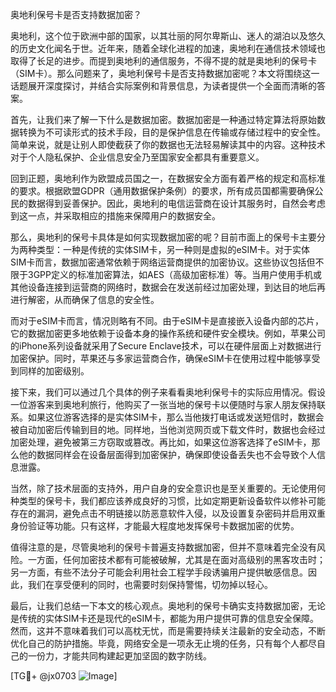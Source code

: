 奥地利保号卡是否支持数据加密？

奥地利，这个位于欧洲中部的国家，以其壮丽的阿尔卑斯山、迷人的湖泊以及悠久的历史文化闻名于世。近年来，随着全球化进程的加速，奥地利在通信技术领域也取得了长足的进步。而提到奥地利的通信服务，不得不提的就是奥地利的保号卡（SIM卡）。那么问题来了，奥地利保号卡是否支持数据加密呢？本文将围绕这一话题展开深度探讨，并结合实际案例和背景信息，为读者提供一个全面而清晰的答案。

首先，让我们来了解一下什么是数据加密。数据加密是一种通过特定算法将原始数据转换为不可读形式的技术手段，目的是保护信息在传输或存储过程中的安全性。简单来说，就是让别人即使截获了你的数据也无法轻易解读其中的内容。这种技术对于个人隐私保护、企业信息安全乃至国家安全都具有重要意义。

回到正题，奥地利作为欧盟成员国之一，在数据安全方面有着严格的规定和高标准的要求。根据欧盟GDPR（通用数据保护条例）的要求，所有成员国都需要确保公民的数据得到妥善保护。因此，奥地利的电信运营商在设计其服务时，自然会考虑到这一点，并采取相应的措施来保障用户的数据安全。

那么，奥地利的保号卡具体是如何实现数据加密的呢？目前市面上的保号卡主要分为两种类型：一种是传统的实体SIM卡，另一种则是虚拟的eSIM卡。对于实体SIM卡而言，数据加密通常依赖于网络运营商提供的加密协议。这些协议包括但不限于3GPP定义的标准加密算法，如AES（高级加密标准）等。当用户使用手机或其他设备连接到运营商的网络时，数据会在发送前经过加密处理，到达目的地后再进行解密，从而确保了信息的安全性。

而对于eSIM卡而言，情况则略有不同。由于eSIM卡是直接嵌入设备内部的芯片，它的数据加密更多地依赖于设备本身的操作系统和硬件安全模块。例如，苹果公司的iPhone系列设备就采用了Secure Enclave技术，可以在硬件层面上对数据进行加密保护。同时，苹果还与多家运营商合作，确保eSIM卡在使用过程中能够享受到同样的加密级别。

接下来，我们可以通过几个具体的例子来看看奥地利保号卡的实际应用情况。假设一位游客来到奥地利旅行，他购买了一张当地的保号卡以便随时与家人朋友保持联系。如果这位游客选择的是实体SIM卡，那么当他拨打电话或发送短信时，数据会被自动加密后传输到目的地。同样地，当他浏览网页或下载文件时，数据也会经过加密处理，避免被第三方窃取或篡改。再比如，如果这位游客选择了eSIM卡，那么他的数据同样会在设备层面得到加密保护，确保即使设备丢失也不会导致个人信息泄露。

当然，除了技术层面的支持外，用户自身的安全意识也是至关重要的。无论使用何种类型的保号卡，我们都应该养成良好的习惯，比如定期更新设备软件以修补可能存在的漏洞，避免点击不明链接以防恶意软件入侵，以及设置复杂密码并启用双重身份验证等功能。只有这样，才能最大程度地发挥保号卡数据加密的优势。

值得注意的是，尽管奥地利的保号卡普遍支持数据加密，但并不意味着完全没有风险。一方面，任何加密技术都有可能被破解，尤其是在面对高级别的黑客攻击时；另一方面，有些不法分子可能会利用社会工程学手段诱骗用户提供敏感信息。因此，我们在享受便利的同时，也需要时刻保持警惕，切勿掉以轻心。

最后，让我们总结一下本文的核心观点。奥地利的保号卡确实支持数据加密，无论是传统的实体SIM卡还是现代的eSIM卡，都能为用户提供可靠的信息安全保障。然而，这并不意味着我们可以高枕无忧，而是需要持续关注最新的安全动态，不断优化自己的防护措施。毕竟，网络安全是一项永无止境的任务，只有每个人都尽自己的一份力，才能共同构建起更加坚固的数字防线。

[TG💪+ @jx0703 ![Image](https://github.com/user-attachments/assets/dbca1d08-cadb-493c-b0ec-ad6f7a83f270)]